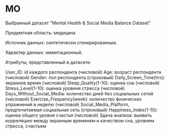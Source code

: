 # MO
Выбранный датасет "Mental Health & Social Media Balance Dataset"

Предметная область: медицина

Источник данных: синтетически сгенерированные.

Характер данных: иммитационный.

Атрибуты, представленный в датасете:

User_ID: id каждого респондента (числовой)
Age: возраст респондента (числовой)
Gender: пол респондента (строковый)
Daily_Screen_Time(hrs): экранное время (числовой)
Sleep_Quality(1-10): оценка сна (числовой)
Stress_Level(1-10): оценка уровеня стресса (числовой)
Days_Without_Social_Media: количество дней без социальных сетей (числовой)
Exercise_Frequency(week): количество физических упражнений в неделю (числовой)
Social_Media_Platform, предпочитаемая социальная сеть (строковый)
Happiness_Index(1-10): оценка общего уровня счастья (числовой)
Здача анализа: выявить корреляцию между экранным временем и качеством сна, уровнем стресса, счастьем
